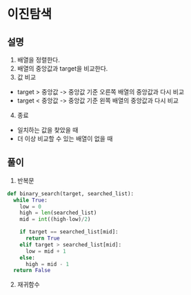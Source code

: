 # 이진탐색
## 설명
1. 배열을 정렬한다.
2. 배열의 중앙값과 target을 비교한다.
3. 값 비교
  - target > 중앙값 -> 중앙값 기준 오른쪽 배열의 중앙값과 다시 비교
  - target < 중앙값 -> 중앙값 기준 왼쪽 배열의 중앙값과 다시 비교
4. 종료
  - 일치하는 값을 찾았을 때
  - 더 이상 비교할 수 있는 배열이 없을 때

## 풀이
1. 반복문
  ``` python
  def binary_search(target, searched_list):
    while True:
      low = 0
      high = len(searched_list)
      mid = int((high-low)/2)

      if target == searched_list[mid]:
        return True
      elif target > searched_list[mid]:
        low = mid + 1
      else:
        high = mid - 1
    return False
  ```
2. 재귀함수

